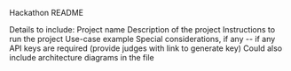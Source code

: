 Hackathon <WHACK> README

Details to include:
Project name
Description of the project
Instructions to run the project
Use-case example
Special considerations, if any -- if any API keys are required (provide judges with link to generate key)
Could also include architecture diagrams in the file

